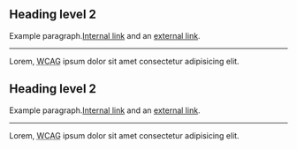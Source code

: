 <div>
  <h2>Heading level 2</h2>
  <p>Example paragraph.<a href="#">Internal link</a> and an <a href="#" rel="external">external link</a>.</p>
  <hr>
  <p>Lorem, <abbr title="Web Content Accessibility Guidelines">WCAG</abbr> ipsum dolor sit amet consectetur adipisicing elit.</p>
</div>
<div class="au-body au-body--dark">
  <h2>Heading level 2</h2>
  <p>Example paragraph.<a href="#">Internal link</a> and an <a href="#" rel="external">external link</a>.</p>
  <hr>
  <p>Lorem, <abbr title="Web Content Accessibility Guidelines">WCAG</abbr> ipsum dolor sit amet consectetur adipisicing elit.</p>
</div>
